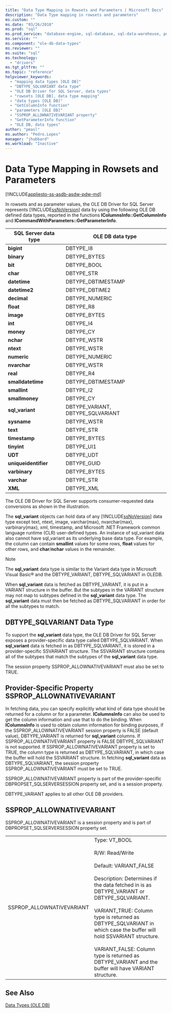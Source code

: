 ```yaml
---
title: "Data Type Mapping in Rowsets and Parameters | Microsoft Docs"
description: "Data Type mapping in rowsets and parameters"
ms.custom: ""
ms.date: "03/26/2018"
ms.prod: "sql"
ms.prod_service: "database-engine, sql-database, sql-data-warehouse, pdw"
ms.service: ""
ms.component: "ole-db-data-types"
ms.reviewer: ""
ms.suite: "sql"
ms.technology: 
  - "drivers"
ms.tgt_pltfrm: ""
ms.topic: "reference"
helpviewer_keywords: 
  - "mapping data types [OLE DB]"
  - "DBTYPE_SQLVARIANT data type"
  - "OLE DB Driver for SQL Server, data types"
  - "rowsets [OLE DB], data type mapping"
  - "data types [OLE DB]"
  - "GetColumnInfo function"
  - "parameters [OLE DB]"
  - "SSPROP_ALLOWNATIVEVARIANT property"
  - "GetParameterInfo function"
  - "OLE DB, data types"
author: "pmasl"
ms.author: "Pedro.Lopes"
manager: "jhubbard"
ms.workload: "Inactive"
---
```

# Data Type Mapping in Rowsets and Parameters
[!INCLUDE[appliesto-ss-asdb-asdw-pdw-md](../../../includes/appliesto-ss-asdb-asdw-pdw-md.md)]

  In rowsets and as parameter values, the OLE DB Driver for SQL Server represents [!INCLUDE[ssNoVersion](../../../includes/ssnoversion-md.md)] data by using the following OLE DB defined data types, reported in the functions **IColumnsInfo::GetColumnInfo** and **ICommandWithParameters::GetParameterInfo**.  
  
|SQL Server data type|OLE DB data type|  
|--------------------------|----------------------|  
|**bigint**|DBTYPE_I8|  
|**binary**|DBTYPE_BYTES|  
|**bit**|DBTYPE_BOOL|  
|**char**|DBTYPE_STR|  
|**datetime**|DBTYPE_DBTIMESTAMP|  
|**datetime2**|DBTYPE_DBTIME2|  
|**decimal**|DBTYPE_NUMERIC|  
|**float**|DBTYPE_R8|  
|**image**|DBTYPE_BYTES|  
|**int**|DBTYPE_I4|  
|**money**|DBTYPE_CY|  
|**nchar**|DBTYPE_WSTR|  
|**ntext**|DBTYPE_WSTR|  
|**numeric**|DBTYPE_NUMERIC|  
|**nvarchar**|DBTYPE_WSTR|  
|**real**|DBTYPE_R4|  
|**smalldatetime**|DBTYPE_DBTIMESTAMP|  
|**smallint**|DBTYPE_I2|  
|**smallmoney**|DBTYPE_CY|  
|**sql_variant**|DBTYPE_VARIANT, DBTYPE_SQLVARIANT|  
|**sysname**|DBTYPE_WSTR|  
|**text**|DBTYPE_STR|  
|**timestamp**|DBTYPE_BYTES|  
|**tinyint**|DBTYPE_UI1|  
|**UDT**|DBTYPE_UDT|  
|**uniqueidentifier**|DBTYPE_GUID|  
|**varbinary**|DBTYPE_BYTES|  
|**varchar**|DBTYPE_STR|  
|**XML**|DBTYPE_XML|  
  
 The OLE DB Driver for SQL Server supports consumer-requested data conversions as shown in the illustration.  
  
 The **sql_variant** objects can hold data of any [!INCLUDE[ssNoVersion](../../../includes/ssnoversion-md.md)] data type except text, ntext, image, varchar(max), nvarchar(max), varbinary(max), xml, timestamp, and Microsoft .NET Framework common language runtime (CLR) user-defined types. An instance of sql_variant data also cannot have sql_variant as its underlying base data type. For example, the column can contain **smallint** values for some rows, **float** values for other rows, and **char**/**nchar** values in the remainder.  
  
> [!NOTE]  
>  The **sql_variant** data type is similar to the Variant data type in Microsoft Visual Basic® and the DBTYPE_VARIANT, DBTYPE_SQLVARIANT in OLEDB.  
  
 When **sql_variant** data is fetched as DBTYPE_VARIANT, it is put in a VARIANT structure in the buffer. But the subtypes in the VARIANT structure may not map to subtypes defined in the **sql_variant** data type. The **sql_variant** data must then be fetched as DBTYPE_SQLVARIANT in order for all the subtypes to match.  
  
## DBTYPE_SQLVARIANT Data Type  
 To support the **sql_variant** data type, the OLE DB Driver for SQL Server exposes a provider-specific data type called DBTYPE_SQLVARIANT. When **sql_variant** data is fetched in as DBTYPE_SQLVARIANT, it is stored in a provider-specific SSVARIANT structure. The SSVARIANT structure contains all of the subtypes that match the subtypes of the **sql_variant** data type.  
  
 The session property SSPROP_ALLOWNATIVEVARIANT must also be set to TRUE.  
  
## Provider-Specific Property SSPROP_ALLOWNATIVEVARIANT  
 In fetching data, you can specify explicitly what kind of data type should be returned for a column or for a parameter. **IColumnsInfo** can also be used to get the column information and use that to do the binding. When **IColumnsInfo** is used to obtain column information for binding purposes, if the SSPROP_ALLOWNATIVEVARIANT session property is FALSE (default value), DBTYPE_VARIANT is returned for **sql_variant** columns. If SSPROP_ALLOWNATIVEVARIANT property is FALSE DBTYPE_SQLVARIANT is not supported. If SSPROP_ALLOWNATIVEVARIANT property is set to TRUE, the column type is returned as DBTYPE_SQLVARIANT, in which case the buffer will hold the SSVARIANT structure. In fetching **sql_variant** data as DBTYPE_SQLVARIANT, the session property SSPROP_ALLOWNATIVEVARIANT must be set to TRUE.  
  
 SSPROP_ALLOWNATIVEVARIANT property is part of the provider-specific DBPROPSET_SQLSERVERSESSION property set, and is a session property.  
  
 DBTYPE_VARIANT applies to all other OLE DB providers.  
  
## SSPROP_ALLOWNATIVEVARIANT  
 SSPROP_ALLOWNATIVEVARIANT is a session property and is part of DBPROPSET_SQLSERVERSESSION  property set.  
  
|||  
|-|-|  
|SSPROP_ALLOWNATIVEVARIANT|Type: VT_BOOL<br /><br /> R/W: Read/Write<br /><br /> Default: VARIANT_FALSE<br /><br /> Description: Determines if the data fetched in is as DBTYPE_VARIANT or DBTYPE_SQLVARIANT.<br /><br /> VARIANT_TRUE: Column type is returned as DBTYPE_SQLVARIANT in which case the buffer will hold SSVARIANT structure.<br /><br /> VARIANT_FALSE: Column type is returned as DBTYPE_VARIANT and the buffer will have VARIANT structure.|  
  
## See Also  
 [Data Types &#40;OLE DB&#41;](../../oledb/ole-db-data-types/data-types-ole-db.md)  
  
  
